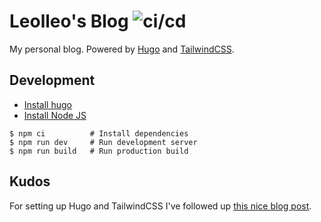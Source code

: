 # Leolleo's Blog  ![ci/cd](https://github.com/o-leolleo/blog/actions/workflows/cicd.yml/badge.svg)

My personal blog. Powered by [Hugo](https://gohugo.io/) and [TailwindCSS](https://tailwindcss.com/).

## Development

- [Install hugo](https://gohugo.io/installation/)
- [Install Node JS](https://nodejs.org/en/download/)

```console
$ npm ci          # Install dependencies
$ npm run dev     # Run development server
$ npm run build   # Run production build
```

## Kudos

For setting up Hugo and TailwindCSS I've followed up [this nice blog post](https://tailwindcss.com/).
